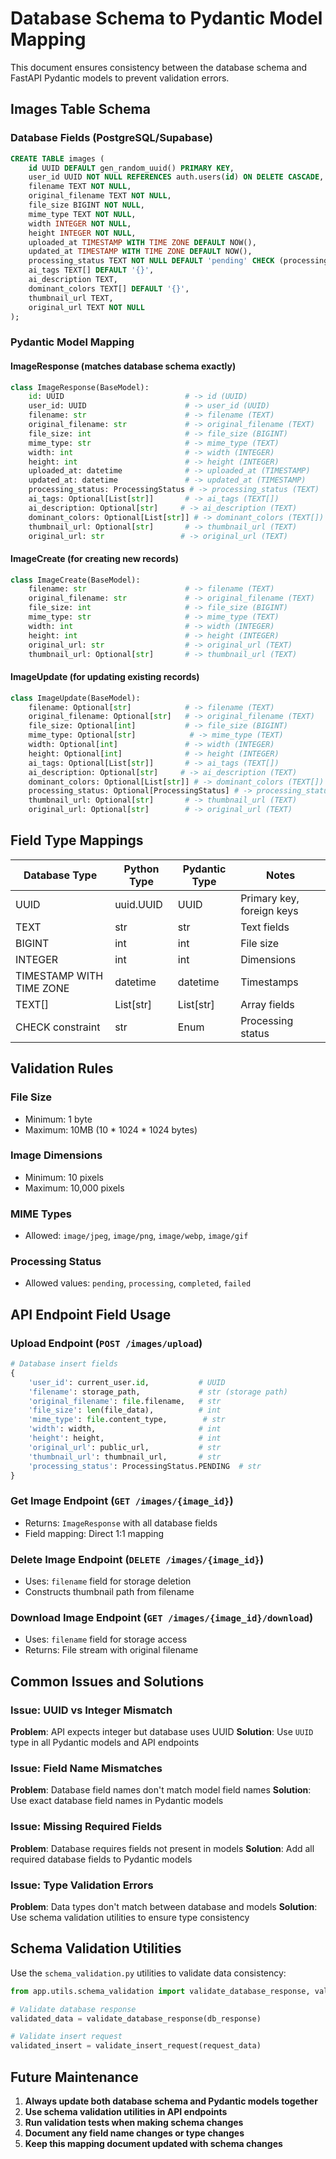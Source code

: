 # Database Schema to Pydantic Model Mapping

This document ensures consistency between the database schema and FastAPI Pydantic models to prevent validation errors.

## Images Table Schema

### Database Fields (PostgreSQL/Supabase)

```sql
CREATE TABLE images (
    id UUID DEFAULT gen_random_uuid() PRIMARY KEY,
    user_id UUID NOT NULL REFERENCES auth.users(id) ON DELETE CASCADE,
    filename TEXT NOT NULL,
    original_filename TEXT NOT NULL,
    file_size BIGINT NOT NULL,
    mime_type TEXT NOT NULL,
    width INTEGER NOT NULL,
    height INTEGER NOT NULL,
    uploaded_at TIMESTAMP WITH TIME ZONE DEFAULT NOW(),
    updated_at TIMESTAMP WITH TIME ZONE DEFAULT NOW(),
    processing_status TEXT NOT NULL DEFAULT 'pending' CHECK (processing_status IN ('pending', 'processing', 'completed', 'failed')),
    ai_tags TEXT[] DEFAULT '{}',
    ai_description TEXT,
    dominant_colors TEXT[] DEFAULT '{}',
    thumbnail_url TEXT,
    original_url TEXT NOT NULL
);
```

### Pydantic Model Mapping

#### ImageResponse (matches database schema exactly)

```python
class ImageResponse(BaseModel):
    id: UUID                           # -> id (UUID)
    user_id: UUID                      # -> user_id (UUID)
    filename: str                      # -> filename (TEXT)
    original_filename: str             # -> original_filename (TEXT)
    file_size: int                     # -> file_size (BIGINT)
    mime_type: str                     # -> mime_type (TEXT)
    width: int                         # -> width (INTEGER)
    height: int                        # -> height (INTEGER)
    uploaded_at: datetime              # -> uploaded_at (TIMESTAMP)
    updated_at: datetime               # -> updated_at (TIMESTAMP)
    processing_status: ProcessingStatus # -> processing_status (TEXT)
    ai_tags: Optional[List[str]]       # -> ai_tags (TEXT[])
    ai_description: Optional[str]     # -> ai_description (TEXT)
    dominant_colors: Optional[List[str]] # -> dominant_colors (TEXT[])
    thumbnail_url: Optional[str]       # -> thumbnail_url (TEXT)
    original_url: str                 # -> original_url (TEXT)
```

#### ImageCreate (for creating new records)

```python
class ImageCreate(BaseModel):
    filename: str                      # -> filename (TEXT)
    original_filename: str             # -> original_filename (TEXT)
    file_size: int                     # -> file_size (BIGINT)
    mime_type: str                     # -> mime_type (TEXT)
    width: int                         # -> width (INTEGER)
    height: int                        # -> height (INTEGER)
    original_url: str                  # -> original_url (TEXT)
    thumbnail_url: Optional[str]       # -> thumbnail_url (TEXT)
```

#### ImageUpdate (for updating existing records)

```python
class ImageUpdate(BaseModel):
    filename: Optional[str]            # -> filename (TEXT)
    original_filename: Optional[str]   # -> original_filename (TEXT)
    file_size: Optional[int]           # -> file_size (BIGINT)
    mime_type: Optional[str]            # -> mime_type (TEXT)
    width: Optional[int]               # -> width (INTEGER)
    height: Optional[int]              # -> height (INTEGER)
    ai_tags: Optional[List[str]]       # -> ai_tags (TEXT[])
    ai_description: Optional[str]     # -> ai_description (TEXT)
    dominant_colors: Optional[List[str]] # -> dominant_colors (TEXT[])
    processing_status: Optional[ProcessingStatus] # -> processing_status (TEXT)
    thumbnail_url: Optional[str]       # -> thumbnail_url (TEXT)
    original_url: Optional[str]        # -> original_url (TEXT)
```

## Field Type Mappings

| Database Type | Python Type | Pydantic Type | Notes |
|---------------|-------------|---------------|-------|
| UUID | uuid.UUID | UUID | Primary key, foreign keys |
| TEXT | str | str | Text fields |
| BIGINT | int | int | File size |
| INTEGER | int | int | Dimensions |
| TIMESTAMP WITH TIME ZONE | datetime | datetime | Timestamps |
| TEXT[] | List[str] | List[str] | Array fields |
| CHECK constraint | str | Enum | Processing status |

## Validation Rules

### File Size
- Minimum: 1 byte
- Maximum: 10MB (10 * 1024 * 1024 bytes)

### Image Dimensions
- Minimum: 10 pixels
- Maximum: 10,000 pixels

### MIME Types
- Allowed: `image/jpeg`, `image/png`, `image/webp`, `image/gif`

### Processing Status
- Allowed values: `pending`, `processing`, `completed`, `failed`

## API Endpoint Field Usage

### Upload Endpoint (`POST /images/upload`)
```python
# Database insert fields
{
    'user_id': current_user.id,           # UUID
    'filename': storage_path,             # str (storage path)
    'original_filename': file.filename,   # str
    'file_size': len(file_data),          # int
    'mime_type': file.content_type,        # str
    'width': width,                       # int
    'height': height,                     # int
    'original_url': public_url,           # str
    'thumbnail_url': thumbnail_url,       # str
    'processing_status': ProcessingStatus.PENDING  # str
}
```

### Get Image Endpoint (`GET /images/{image_id}`)
- Returns: `ImageResponse` with all database fields
- Field mapping: Direct 1:1 mapping

### Delete Image Endpoint (`DELETE /images/{image_id}`)
- Uses: `filename` field for storage deletion
- Constructs thumbnail path from filename

### Download Image Endpoint (`GET /images/{image_id}/download`)
- Uses: `filename` field for storage access
- Returns: File stream with original filename

## Common Issues and Solutions

### Issue: UUID vs Integer Mismatch
**Problem**: API expects integer but database uses UUID
**Solution**: Use `UUID` type in all Pydantic models and API endpoints

### Issue: Field Name Mismatches
**Problem**: Database field names don't match model field names
**Solution**: Use exact database field names in Pydantic models

### Issue: Missing Required Fields
**Problem**: Database requires fields not present in models
**Solution**: Add all required database fields to Pydantic models

### Issue: Type Validation Errors
**Problem**: Data types don't match between database and models
**Solution**: Use schema validation utilities to ensure type consistency

## Schema Validation Utilities

Use the `schema_validation.py` utilities to validate data consistency:

```python
from app.utils.schema_validation import validate_database_response, validate_insert_request

# Validate database response
validated_data = validate_database_response(db_response)

# Validate insert request
validated_insert = validate_insert_request(request_data)
```

## Future Maintenance

1. **Always update both database schema and Pydantic models together**
2. **Use schema validation utilities in API endpoints**
3. **Run validation tests when making schema changes**
4. **Document any field name changes or type changes**
5. **Keep this mapping document updated with schema changes**
